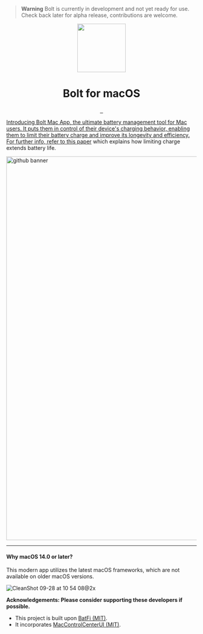 

> **Warning**
>  Bolt is currently in development and not yet ready for use. Check back later for alpha release, contributions are welcome.


<p align="center">
  <img src="https://user-images.githubusercontent.com/43297314/235262482-0a738e25-5051-40e7-b274-39e505f6334a.png" height="128">
  <h1 align="center">Bolt for macOS</h1>
</p>

<p align="center">
  <a aria-label="Follow Developer on Linkedin" href="https://www.linkedin.com/in/aayush-p-616b6b16a/" target="_blank">
    <img alt="" src="https://img.shields.io/badge/Follow%20@Aayush Pokharel-black.svg?style=for-the-badge&logo=Linkedin">
  </a>
    </a>
    <a aria-label="Download App" href="https://aayush9029.gumroad.com/l/boltapp" target="_blank">
    <img alt="" src="https://img.shields.io/badge/Download%20Latest%20Version-black.svg?style=for-the-badge&logo=apple">
  </a>
  <a aria-label="Buy me a coffee (support app's development)" href="https://www.buymeacoffee.com/swiftdev" target="_blank">
    <img alt="" src="https://img.shields.io/badge/Support%20Development-black.svg?style=for-the-badge&logo=ko-fi">
</p>

Introducing Bolt Mac App, the ultimate battery management tool for Mac users. It puts them in control of their device's charging behavior, enabling them to limit their battery charge and improve its longevity and efficiency. For further info, refer to this [paper](https://batteryuniversity.com/article/bu-808-how-to-prolong-lithium-based-batteries) which explains how limiting charge extends battery life.

<img width="1012" alt="github banner" src="https://user-images.githubusercontent.com/43297314/235325323-848d20fd-d92e-4692-8365-e36008ae607b.png">


---
#### Why macOS 14.0 or later?
This modern app utilizes the latest macOS frameworks, which are not available on older macOS versions.

![CleanShot 09-28 at 10 54 08@2x](https://github.com/Aayush9029/Bolt/assets/43297314/2f4d6307-2037-4ec8-8fdb-aad7123dcc50)

**Acknowledgements: Please consider supporting these developers if possible.**
- This project is built upon [BatFi (MIT)](https://github.com/rurza/BatFi).
- It incorporates [MacControlCenterUI (MIT)](https://github.com/orchetect/MacControlCenterUI).




